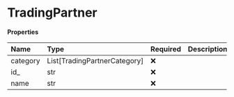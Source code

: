 # TradingPartner

**Properties**

| Name     | Type                         | Required | Description |
| :------- | :--------------------------- | :------- | :---------- |
| category | List[TradingPartnerCategory] | ❌       |             |
| id\_     | str                          | ❌       |             |
| name     | str                          | ❌       |             |


